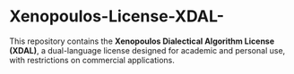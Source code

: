 # Xenopoulos-License-XDAL-
This repository contains the **Xenopoulos Dialectical Algorithm License (XDAL)**, a dual-language license designed for academic and personal use, with restrictions on commercial applications.
